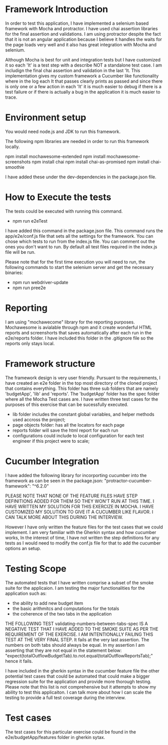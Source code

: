 # Framework Introduction
In order to test this application, I have implemented a selenium based framework with Mocha and protractor. I have used chai assertion libraries for the final assertion and validations.
I am using protractor despite the fact that it is not an angular application because I believe it handles the waits for the page loads very well and it also has great integration with Mocha and selenium. 

Although Mocha is best for unit and integration tests but I have customized it so each 'It' is a test step with a describe NOT a standalone test case. I am includign the final chai assertion and validation in the last 'It. This implementation gives my custom framework a Cucumber like functionality where in the log each It that passes clearly prints as passed and since there is only one or a few action in each 'It' it is much easier to debug if there is a test failure or if there is actually a bug in the application it is much easier to trace.

# Environment setup
You would need node.js and JDK to run this framework.

The following npm libraries are needed in order to run this framework locally.

npm install mochawesome-extended 
npm install mochawesome-screenshots
npm install chai
npm install chai-as-promised
npm install chai-smoothie

I have added these under the dev-dependencies in the package.json file.

# How to Execute the tests
The tests could be executed with running this command. 

- npm run e2eTest

I have added this command in the package.json file. This command runs the app/e2e/conf.js file that sets all the settings for the framework. 
You can chose which tests to run from the index.js file. You can comment out the ones  you don't want to run. By default all test files required in the index.js file will be run. 

Please note that for the first time execution you will need to run, the following commands to start the selenium server and get the necessary binaries:

- npm run webdriver-update
- npm run pree2e


# Reporting
I am using "mochawecome" library for the reporting purposes. Mochawesome is avialable through npm and it create wonderful HTML reports and screenshorts that saves automatically after each run in the e2e/reports folder. I have included this folder in the .gitignore file so the reports only stays local.

# Framework structure
The framework design is very user friendly. Pursuant to the requirements, I have created an e2e folder in the top most directory of the cloned project that contains everything. This folder has three sub folders that are namely 'budgetApp', 'lib' and 'reports'. The 'budgetApp' folder has the spec folder where all the Mocha Test cases are. I have written three test cases for the purposes of this exercise that can be sucessfully executed.

 - lib folder includes the constant global variables, and helper methods used accross the project;
 - page objects folder: has all the locators for each page
 - reports folder will save the html report for each run
 - configurations could include to local configuration for each test engineer if this project were to scale;

# Cucumber Integration
I have added the following library for incorporting cucumber into the framework as can be seen in the package.json:
"protractor-cucumber-framework": "^6.2.0"

PLEASE NOTE THAT NONE OF THE FEATURE FILES HAVE STEP DEFINITIONS ADDED FOR THEM SO THEY WON'T RUN AT THIS TIME. I HAVE WRITTEN MY SOLUTION FOR THIS EXERCIZE IN MOCHA. I HAVE CUSTOMIZED MY SOLUTION TO GIVE IT A CUCUMBER LIKE FLAVOR. I CAN TALK MORE ABOUT THIS DURING THE INTERVIEW.

However I have only written the feature files for the test cases that we could implement. I am very familiar with the Gherkin syntax and how cucumber works, 
In the interest of time, I have not written the step definitions for any tests as I would need to modify the conf.js file for that to add the cucumber options an setup.

# Testing Scope
The automated tests that I have written comprise a subset of the smoke suite for the applicaion. I am testing the major functionalities for the application such as:
- the ability to add new budget item
- the basic arithmitcs and computations for the totals
- the coherence of the two tabs in the application

THE FOLLOWING TEST validating-numbers-between-tabs-spec IS A NEGATIVE TEST THAT I HAVE ADDED TO THE SMOKE SUITE AS PER THE REQUIREMENT OF THE EXERCISE. I AM INTENTIONALLY FAILING THIS TEST AT THE VERY FINAL STEP. It fails at the very last assertion. The numbers on both tabs should always be equal. In my assertion I am asserting that they are not equal in the statement below:
"expect(totalOutflowBudgetTab).to.not.equal(totalOutflowReportsTab);" hence it fails.

I have included in the gherkin syntax in the cucumber feature file the other potential test cases that could be automated that could make a bigger regression suite for the application and provide more thorough testing. Please note that this list is not comprehensive but it attempts to show my ability to test this applicaiton. I can talk more about how I can scale the testing to provide a full test coverage during the interview.

# Test cases

The test cases for this particular exercise could be found in the e2e/budgetApp/features folder in gherkin sytax.





